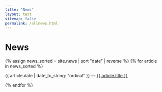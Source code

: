 ```yaml
---
title: "News"
layout: text
sitemap: false
permalink: /allnews.html
---
```


# News

{% assign news_sorted = site.news | sort "date" | reverse %}
{% for article in news_sorted %}
<p>
{{ article.date | date_to_string: "ordinal" }} —
<a href="{{ site.url }}{{ site.baseurl }}{{article.url}}">{{ article.title }}</a>
</p>

{% endfor %}
